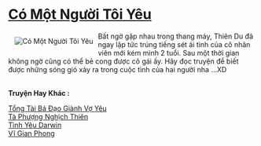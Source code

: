 <a href="https://utruyen.com/truyen/co-mot-nguoi-toi-yeu/19575/" title="Có Một Người Tôi Yêu"><h1>Có Một Người Tôi Yêu</h1></a><div style="display:table"><img align="right" style="float: left; padding: 10px;" src="https://utruyen.com/images/story/200x260/co-mot-nguoi-toi-yeu.jpg" alt="Có Một Người Tôi Yêu">Bất ngờ gặp nhau trong thang máy, Thiên Du đã ngay lập tức trúng tiếng sét ái tình của cô nhân viên mới kém mình 2 tuổi. Sau một thời gian không ngờ cũng có thể bẻ cong được cô gái ấy. Hãy đọc truyện để biết được những sóng gió xảy ra trong cuộc tình của hai người nha ...XD</div><p><br><b>Truyện Hay Khác :</b></p><a href="https://utruyen.com/truyen/tong-tai-ba-dao-gianh-vo-yeu/19171/" alt="Tổng Tài Bá Đạo Giành Vợ Yêu">Tổng Tài Bá Đạo Giành Vợ Yêu</a><br/><a href="https://truyenngontinhay.wordpress.com/2019/10/03/ta-phuong-nghich-thien/" alt="Tà Phượng Nghịch Thiên">Tà Phượng Nghịch Thiên</a><br/><a href="https://truyenngontinhay.wordpress.com/2019/10/03/tinh-yeu-darwin/" alt="Tình Yêu Darwin">Tình Yêu Darwin</a><br/><a href="https://github.com/quanluxury/ngontinhhot/tree/master/truyenhay/17624/" alt="Vĩ Gian Phong">Vĩ Gian Phong</a><br/>